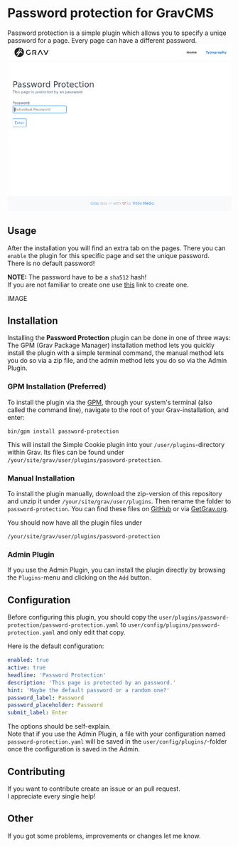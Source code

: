 # Password protection for GravCMS
Password protection is a simple plugin which allows you to specify a uniqe password for a page. Every page can have a different password.
![Password protection](assets/README.jpg)

## Usage
After the installation you will find an extra tab on the pages. There you can `enable` the plugin for this specific page and set the unique password.  
There is no default password!

**NOTE:** The password have to be a `sha512` hash!  
If you are not familiar to create one use [this](https://passwordsgenerator.net/sha512-hash-generator/) link to create one.

IMAGE

## Installation

Installing the **Password Protection** plugin can be done in one of three ways: The GPM (Grav Package Manager) installation method lets you quickly install the plugin with a simple terminal command, the manual method lets you do so via a zip file, and the admin method lets you do so via the Admin Plugin.

### GPM Installation (Preferred)

To install the plugin via the [GPM](http://learn.getgrav.org/advanced/grav-gpm), through your system's terminal (also called the command line), navigate to the root of your Grav-installation, and enter:

    bin/gpm install password-protection

This will install the Simple Cookie plugin into your `/user/plugins`-directory within Grav. Its files can be found under `/your/site/grav/user/plugins/password-protection`.

### Manual Installation

To install the plugin manually, download the zip-version of this repository and unzip it under `/your/site/grav/user/plugins`. Then rename the folder to `password-protection`. You can find these files on [GitHub](https://github.com/tomschwarz/grav-plugin-password-protection) or via [GetGrav.org](http://getgrav.org/downloads/plugins#extras).

You should now have all the plugin files under

    /your/site/grav/user/plugins/password-protection


### Admin Plugin

If you use the Admin Plugin, you can install the plugin directly by browsing the `Plugins`-menu and clicking on the `Add` button.

## Configuration

Before configuring this plugin, you should copy the `user/plugins/password-protection/password-protection.yaml` to `user/config/plugins/password-protection.yaml` and only edit that copy.

Here is the default configuration:

```yaml
enabled: true
active: true
headline: 'Password Protection'
description: 'This page is protected by an password.'
hint: 'Maybe the default password or a random one?'
password_label: Password
password_placeholder: Password
submit_label: Enter
```

The options should be self-explain.  
Note that if you use the Admin Plugin, a file with your configuration named `password-protection.yaml` will be saved in the `user/config/plugins/`-folder once the configuration is saved in the Admin.

## Contributing

If you want to contribute create an issue or an pull request.  
I appreciate every single help!

## Other

If you got some problems, improvements or changes let me know.  
